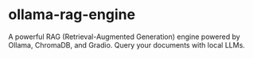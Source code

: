 # ollama-rag-engine
A powerful RAG (Retrieval-Augmented Generation) engine powered by Ollama, ChromaDB, and Gradio. Query your documents with local LLMs.
